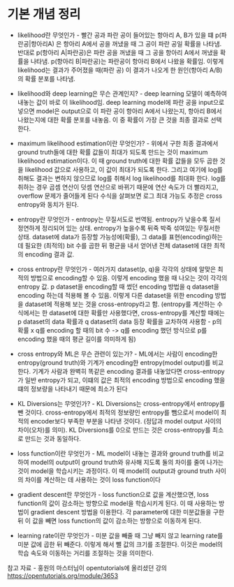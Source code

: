 # 기본 개념 정리

* likelihood란 무엇인가 - 빨간 공과 파란 공이 들어있는 항아리 A, B가 있을 떄 p(파란공|항아리A) 은 항아리 A에서 공을 꺼냈을 때 그 공이 파란 공일 확률을 나타냄. 반대로 p(항아리 A|파란공)은 파란 공을 꺼냈을 때 그 공을 항아리 A에서 꺼냈을 확률을 나타냄. p(항아리 B|파란공)는 파란공이 항아리 B에서 나왔을 확률임. 이렇게 likelihood는 결과가 주어졌을 때(파란 공) 이 결과가 나오게 한 원인(항아리 A/B)의 확률 분포를 나타냄.

* likelihood와 deep learning은 무슨 관계인지? - deep learning 모델이 예측하여 내놓는 값이 바로 이 likelihood임. deep learning model에 파란 공을 input으로 넣으면 model은 output으로 이 파란 공이 항아리 A에서 나왔는지, 항아리 B에서 나왔는지에 대한 확률 분포를 내놓음. 이 중 확률이 가장 큰 것을 최종 결과로 선택한다. 

* maximum likelihood estimation이란 무엇인가? - 위에서 구한 최종 결과에서 ground truth들에 대한 확률 값들이 최대가 되도록 만드는 것이 maximum likelihood estimation이다. 이 때 ground truth에 대한 확률 값들을 모두 곱한 것을 likelihood 값으로 사용하고, 이 값이 최대가 되도록 한다. 그리고 여기에 log를 취해도 결과는 변하지 않으므로 log를 취해서 log likelihood를 최대화 한다. log를 취하는 경우 곱셈 연산이 덧셈 연산으로 바뀌기 때문에 연산 속도가 더 빨라지고, overflow 문제가 줄어들게 된다
수식을 살펴보면 로그 최대 가능도 추정은 cross entropy와 동치가 된다.

* entropy란 무엇인가 - entropy는 무질서도로 번역됨. entropy가 낮을수록 질서 정연하게 정리되어 있는 상태. entropy가 높을수록 뒤죽 박죽 섞여있는 무질서한 상태. 
dataset에 data가 등장할 가능성에(확률), 그 data를 표현(encoding)하는데 필요한 (최적의) bit 수를 곱한 뒤 평균을 내서 얻어낸 전체 dataset에 대한 최적의 encoding 결과 값.

* cross entropy란 무엇인가 - 여러가지 dataset(p, q)을 각각의 상태에 알맞은 최적의 방법으로 encoding할 수 있음. 이렇게 encoding 했을 때 나오는 것이 각각의 entropy 값. p dataset을 encoding할 때 썼던 encoding 방법을 q dataset을 encoding 하는데 적용해 볼 수 있음. 이렇게 다른 dataset을 위한 encoding 방법을 dataset에 적용해 보는 것을 cross-entropy라고 함. (entropy를 계산하는 수식에서는 한 dataset에 대한 확률만 사용했다면, cross-entropy를 계산할 때에는 p dataset의 data 확률과 q dataset의 data 등장 확률을 교차하여 사용함 - p의 확률 x q를 encoding 할 때의 bit 수 -> q를 encoding 했던 방식으로 p를 encoding 했을 때의 평균 길이를 의미하게 됨)

* cross entropy와 ML은 무슨 관련이 있는가? - ML에서는 사람이 encoding한 entropy(ground truth)와 기계가 encoding한 entropy(model output)를 비교한다. 기계가 사람과 완벽히 똑같은 encoding 결과를 내놓았다면 cross-entropy가 일반 entropy가 되고, 이떄의 값은 최적의 encoding 방법으로 encoding 했을 떄의 정보량을 나타내기 때문에 최소가 된다

* KL Diversions는 무엇인가? - KL Diversions는 cross-entropy에서 entropy를 뺀 것이다.  cross-entropy에서 최적의 정보량인 entropy를 뺌으로서 model이 최적의 encoder보다 부족한 부분을 나타낸 것이다. (정답과 model output 사이의 차이(오차)를 의미). KL Diversions를 0으로 만드는 것은 cross-entropy를 최소로 만드는 것과 동일하다.

* loss function이란 무엇인가 - ML model이 내놓는 결과와 ground truth를  비교하여 model의 output이 ground truth와 유사해 지도록 둘의 차이를 줄여 나가는 것이 model을 학습시키는 과정이다. 이 때 model의 output과 ground truth 사이의 차이를 계산하는 데 사용하는 것이 loss function이다

* gradient descent란 무엇인가 - loss function으로 값을 계산했으면, loss function의 값이 감소하는 방향으로 model을 학습시키게 된다. 이 때 사용하는 방법이 gradient descent 방법을 이용한다. 각 parameter에 대한 미분값들을 구한 뒤 이 값을 빼면 loss function의 값이 감소하는 방향으로 이동하게 된다.

* learning rate이란 무엇인가 - 미분 값을 빼줄 때 그냥 빼지 않고 learning rate를 미분 값에 곱한 뒤 빼준다. 이렇게 해서 뺄 값의 크기를 조절한다. 이것은 model의 학습 속도와 이동하는 거리를 조절하는 것을 의미한다.

참고 자료 - 홍원의 마스터님이 opentutorials에 올리셨던 강의 https://opentutorials.org/module/3653
